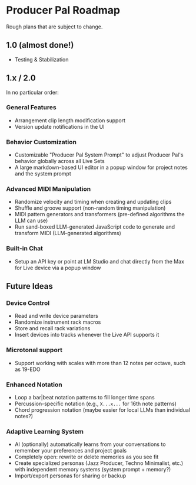 # Producer Pal Roadmap

Rough plans that are subject to change.

## 1.0 (almost done!)

- Testing & Stabilization

## 1.x / 2.0

In no particular order:

### General Features

- Arrangement clip length modification support
- Version update notifications in the UI

### Behavior Customization

- Customizable "Producer Pal System Prompt" to adjust Producer Pal's behavior
  globally across all Live Sets
- A large markdown-based UI editor in a popup window for project notes and the
  system prompt

### Advanced MIDI Manipulation

- Randomize velocity and timing when creating and updating clips
- Shuffle and groove support (non-random timing manipulation)
- MIDI pattern generators and transformers (pre-defined algorithms the LLM can
  use)
- Run sand-boxed LLM-generated JavaScript code to generate and transform MIDI
  (LLM-generated algorithms)

### Built-in Chat

- Setup an API key or point at LM Studio and chat directly from the Max for Live
  device via a popup window

## Future Ideas

### Device Control

- Read and write device parameters
- Randomize instrument rack macros
- Store and recall rack variations
- Insert devices into tracks whenever the Live API supports it

### Microtonal support

- Support working with scales with more than 12 notes per octave, such as 19-EDO

### Enhanced Notation

- Loop a bar|beat notation patterns to fill longer time spans
- Percussion-specific notation (e.g., `X...x...` for 16th note patterns)
- Chord progression notation (maybe easier for local LLMs than individual
  notes?)

### Adaptive Learning System

- AI (optionally) automatically learns from your conversations to remember your
  preferences and project goals
- Completely open: rewrite or delete memories as you see fit
- Create specialized personas (Jazz Producer, Techno Minimalist, etc.) with
  independent memory systems (system prompt + memory?)
- Import/export personas for sharing or backup
